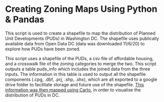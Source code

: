 # Creating Zoning Maps Using Python & Pandas

This script is used to create a shapefile to map the distribution of Planned Unit Developments (PUDs) in Washington DC. The shapefile uses publically available data from Open Data DC (data was downloaded 11/6/20) to explore how PUDs have been zoned. 

This script uses a shapefile of the PUDs, a csv file of affordable housing, and a crosswalk file of the zoning categories to merge the two. This script outputs a table puds_info which includes the joined data from the three inputs. The information in this table is used to output all the shapefile components (.cpg, .dbf, .prj, .shp, .shx), which are all exported to a google drive folder to facilitate storage and future use of the shapefile. [This information was then mapped using Carto](https://annabebbington.carto.com/builder/52683599-68fc-4d88-8ad9-0e31e243d1cd/embed?state=%7B%22map%22%3A%7B%22ne%22%3A%5B38.82043438913452%2C-77.24574476480485%5D%2C%22sw%22%3A%5B39.01249821464344%2C-76.8804493546486%5D%2C%22center%22%3A%5B38.91653127795355%2C-77.06309705972673%5D%2C%22zoom%22%3A12%7D%2C%22widgets%22%3A%7B%22782266ab-5cb6-4f5d-b58b-7d1512262950%22%3A%7B%22collapsed%22%3Atrue%7D%7D%7D), in order to visualise the distribution of PUDs in DC. 

